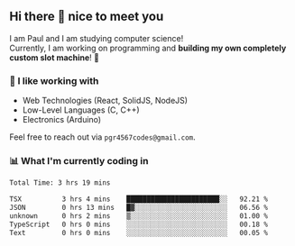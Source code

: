 ## Hi there 👋 nice to meet you

I am Paul and I am studying computer science!  
Currently, I am working on programming and **building my own completely custom slot machine**! 🎰

### 🔭 I like working with
- Web Technologies (React, SolidJS, NodeJS)
- Low-Level Languages (C, C++)
- Electronics (Arduino)

Feel free to reach out via `pgr4567codes@gmail.com`.

### 📊 What I'm currently coding in
<!--START_SECTION:waka-->

```txt
Total Time: 3 hrs 19 mins

TSX          3 hrs 4 mins    ███████████████████████░░   92.21 %
JSON         0 hrs 13 mins   █▓░░░░░░░░░░░░░░░░░░░░░░░   06.56 %
unknown      0 hrs 2 mins    ▒░░░░░░░░░░░░░░░░░░░░░░░░   01.00 %
TypeScript   0 hrs 0 mins    ░░░░░░░░░░░░░░░░░░░░░░░░░   00.18 %
Text         0 hrs 0 mins    ░░░░░░░░░░░░░░░░░░░░░░░░░   00.05 %
```

<!--END_SECTION:waka-->
